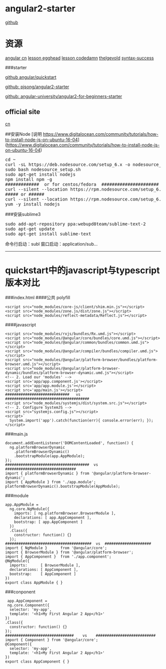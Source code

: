 # angular2-starter
[github](https://github.com/pjsong/angular2-starter)

# 资源
[angular cn](https://angular.cn/resources/)
[lesson egghead](https://egghead.io/lessons/angular-2-say-hello-world-to-angular-2)
[lesson codedamn](http://codedamn.com/videos/angular2/3/)
[thelgevold](https://github.com/thelgevold/angular-2-samples)
[syntax-success](http://www.syntaxsuccess.com/angular-2-samples/#/demo/http)

###starter

[github angular/quickstart](https://github.com/angular/quickstart/blob/master/README.md)

[github: pjsong/angular2-starter](https://github.com/pjsong/angular2-starter)

[github: angular-university/angular2-for-beginners-starter](https://github.com/angular-university/angular2-for-beginners-starter)


## official site 
[cn](https://angular.cn/)


##安装Node
[说明 https://www.digitalocean.com/community/tutorials/how-to-install-node-js-on-ubuntu-16-04] (https://www.digitalocean.com/community/tutorials/how-to-install-node-js-on-ubuntu-16-04)
<pre>
cd ~
curl -sL https://deb.nodesource.com/setup_6.x -o nodesource_setup.sh
sudo bash nodesource_setup.sh
sudo apt-get install nodejs
npm install npm -g
#############  or for centos/fedora  ######################
curl --silent --location https://rpm.nodesource.com/setup_6.x | bash -
##### or ######
curl --silent --location https://rpm.nodesource.com/setup_6.x -o nodesource.sh && sudo bash nodesource.sh
yum -y install nodejs
</pre>

###安装sublime3
<pre>sudo add-apt-repository ppa:webupd8team/sublime-text-2
sudo apt-get update
sudo apt-get install sublime-text</pre>

命令行启动：subl
窗口启动：application/sub...

---
# quickstart中的javascript与typescript版本对比
###index.html
####公共 polyfill
>
    <script src="node_modules/core-js/client/shim.min.js"></script>
    <script src="node_modules/zone.js/dist/zone.js"></script>
    <script src="node_modules/reflect-metadata/Reflect.js"></script>
</pre></code>

####javascript
>
    <script src="node_modules/rxjs/bundles/Rx.umd.js"></script>
    <script src="node_modules/@angular/core/bundles/core.umd.js"></script>
    <script src="node_modules/@angular/common/bundles/common.umd.js"></script>
    <script src="node_modules/@angular/compiler/bundles/compiler.umd.js"></script>
    <script src="node_modules/@angular/platform-browser/bundles/platform-browser.umd.js"></script>
    <script src="node_modules/@angular/platform-browser-dynamic/bundles/platform-browser-dynamic.umd.js"></script>
    <!-- 2. Load our 'modules' -->
    <script src='app/app.component.js'></script>
    <script src='app/app.module.js'></script>
    <script src='app/main.js'></script>
    #############################   vs   ######################################
    <script src="node_modules/systemjs/dist/system.src.js"></script>
    <!-- 2. Configure SystemJS -->
    <script src="systemjs.config.js"></script>
    <script>`
      System.import('app').catch(function(err){ console.error(err); });
    </script>



###main.js
> 
    document.addEventListener('DOMContentLoaded', function() {
      ng.platformBrowserDynamic
        .platformBrowserDynamic()
        .bootstrapModule(app.AppModule);
    });
    ######################################  vs  ################################
    import { platformBrowserDynamic } from '@angular/platform-browser-dynamic';
    import { AppModule } from './app.module';
    platformBrowserDynamic().bootstrapModule(AppModule);


###module
>
    app.AppModule =
      ng.core.NgModule({
        imports: [ ng.platformBrowser.BrowserModule ],
        declarations: [ app.AppComponent ],
        bootstrap: [ app.AppComponent ]
      })
      .Class({
        constructor: function() {}
      });
    #######################################  vs  #####################
    import { NgModule }      from '@angular/core';
    import { BrowserModule } from '@angular/platform-browser';
    import { AppComponent }  from './app.component';
    @NgModule({
      imports:      [ BrowserModule ],
      declarations: [ AppComponent ],
      bootstrap:    [ AppComponent ]
    })
    export class AppModule { }

###conponent
>
     app.AppComponent =
     ng.core.Component({
      selector: 'my-app',
      template: '<h1>My First Angular 2 App</h1>'
    })
    .Class({
      constructor: function() {}
    });
    ###############################    vs    ###########################
    import { Component } from '@angular/core';
    @Component({
      selector: 'my-app',
      template: '<h1>My First Angular 2 App</h1>'
    })
    export class AppComponent { }